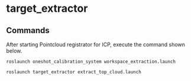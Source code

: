 # target_extractor

## Commands

After starting Pointcloud registrator for ICP, execute the command shown below.

```
roslaunch oneshot_calibration_system workspace_extraction.launch
```

```
roslaunch target_extractor extract_top_cloud.launch
```